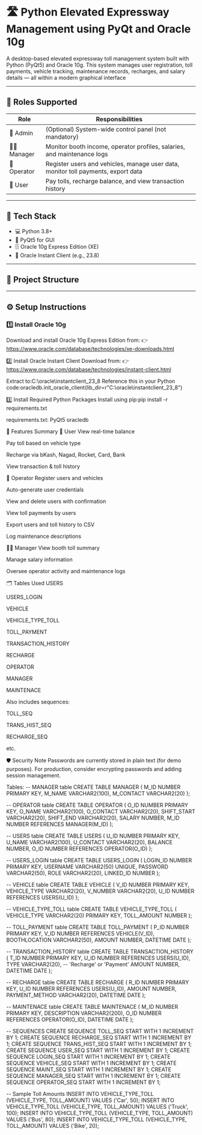 # 🛣️ Python Elevated Expressway Management using PyQt and Oracle 10g

A desktop-based elevated expressway toll management system built with Python (PyQt5) and Oracle 10g. This system manages user registration, toll payments, vehicle tracking, maintenance records, recharges, and salary details — all within a modern graphical interface

---

## 👥 Roles Supported
 
| Role      | Responsibilities                                                                 |
|-----------|-----------------------------------------------------------------------------------|
| 🔑 Admin     | (Optional) System-wide control panel (not mandatory)                             |
| 👨‍💼 Manager  | Monitor booth income, operator profiles, salaries, and maintenance logs         |
| 👷 Operator | Register users and vehicles, manage user data, monitor toll payments, export data |
| 🚗 User     | Pay tolls, recharge balance, and view transaction history                        |

---

## 🧰 Tech Stack

- 💻 Python 3.8+
- 🎨 PyQt5 for GUI
- 🗄️ Oracle 10g Express Edition (XE)
- 🧱 Oracle Instant Client (e.g., 23.8)

---

## 📁 Project Structure


---

## ⚙️ Setup Instructions

### 1️⃣ Install Oracle 10g

Download and install Oracle 10g Express Edition from:
👉 https://www.oracle.com/database/technologies/xe-downloads.html

2️⃣ Install Oracle Instant Client
Download from:
👉 https://www.oracle.com/database/technologies/instant-client.html

Extract to:C:\oracle\instantclient_23_8
Reference this in your Python code:oracledb.init_oracle_client(lib_dir=r"C:\oracle\instantclient_23_8")

3️⃣ Install Required Python Packages
Install using pip:pip install -r requirements.txt

requirements.txt:
PyQt5
oracledb

🧩 Features Summary
🚗 User
View real-time balance

Pay toll based on vehicle type

Recharge via bKash, Nagad, Rocket, Card, Bank

View transaction & toll history

👷 Operator
Register users and vehicles

Auto-generate user credentials

View and delete users with confirmation

View toll payments by users

Export users and toll history to CSV

Log maintenance descriptions

👨‍💼 Manager
View booth toll summary

Manage salary information

Oversee operator activity and maintenance logs

🗂️ Tables Used
USERS

USERS_LOGIN

VEHICLE

VEHICLE_TYPE_TOLL

TOLL_PAYMENT

TRANSACTION_HISTORY

RECHARGE

OPERATOR

MANAGER

MAINTENACE

Also includes sequences:

TOLL_SEQ

TRANS_HIST_SEQ

RECHARGE_SEQ

etc.

🛡️ Security Note
Passwords are currently stored in plain text (for demo purposes). For production, consider encrypting passwords and adding session management.

Tables:
-- MANAGER table
CREATE TABLE MANAGER (
  M_ID         NUMBER PRIMARY KEY,
  M_NAME       VARCHAR2(100),
  M_CONTACT    VARCHAR2(20)
);

-- OPERATOR table
CREATE TABLE OPERATOR (
  O_ID         NUMBER PRIMARY KEY,
  O_NAME       VARCHAR2(100),
  O_CONTACT    VARCHAR2(20),
  SHIFT_START  VARCHAR2(20),
  SHIFT_END    VARCHAR2(20),
  SALARY       NUMBER,
  M_ID         NUMBER REFERENCES MANAGER(M_ID)
);

-- USERS table
CREATE TABLE USERS (
  U_ID     NUMBER PRIMARY KEY,
  U_NAME   VARCHAR2(100),
  U_CONTACT VARCHAR2(20),
  BALANCE  NUMBER,
  O_ID     NUMBER REFERENCES OPERATOR(O_ID)
);

-- USERS_LOGIN table
CREATE TABLE USERS_LOGIN (
  LOGIN_ID   NUMBER PRIMARY KEY,
  USERNAME   VARCHAR2(50) UNIQUE,
  PASSWORD   VARCHAR2(50),
  ROLE       VARCHAR2(20),
  LINKED_ID  NUMBER
);

-- VEHICLE table
CREATE TABLE VEHICLE (
  V_ID          NUMBER PRIMARY KEY,
  VEHICLE_TYPE  VARCHAR2(20),
  V_NUMBER      VARCHAR2(20),
  U_ID          NUMBER REFERENCES USERS(U_ID)
);

-- VEHICLE_TYPE_TOLL table
CREATE TABLE VEHICLE_TYPE_TOLL (
  VEHICLE_TYPE  VARCHAR2(20) PRIMARY KEY,
  TOLL_AMOUNT   NUMBER
);

-- TOLL_PAYMENT table
CREATE TABLE TOLL_PAYMENT (
  P_ID          NUMBER PRIMARY KEY,
  V_ID          NUMBER REFERENCES VEHICLE(V_ID),
  BOOTHLOCATION VARCHAR2(50),
  AMOUNT        NUMBER,
  DATETIME      DATE
);

-- TRANSACTION_HISTORY table
CREATE TABLE TRANSACTION_HISTORY (
  T_ID      NUMBER PRIMARY KEY,
  U_ID      NUMBER REFERENCES USERS(U_ID),
  TYPE      VARCHAR2(20), -- 'Recharge' or 'Payment'
  AMOUNT    NUMBER,
  DATETIME  DATE
);

-- RECHARGE table
CREATE TABLE RECHARGE (
  R_ID            NUMBER PRIMARY KEY,
  U_ID            NUMBER REFERENCES USERS(U_ID),
  AMOUNT          NUMBER,
  PAYMENT_METHOD  VARCHAR2(20),
  DATETIME        DATE
);

-- MAINTENACE table
CREATE TABLE MAINTENACE (
  M_ID       NUMBER PRIMARY KEY,
  DESCRIPTION VARCHAR2(200),
  O_ID        NUMBER REFERENCES OPERATOR(O_ID),
  DATETIME    DATE
);

-- SEQUENCES
CREATE SEQUENCE TOLL_SEQ START WITH 1 INCREMENT BY 1;
CREATE SEQUENCE RECHARGE_SEQ START WITH 1 INCREMENT BY 1;
CREATE SEQUENCE TRANS_HIST_SEQ START WITH 1 INCREMENT BY 1;
CREATE SEQUENCE USER_SEQ START WITH 1 INCREMENT BY 1;
CREATE SEQUENCE LOGIN_SEQ START WITH 1 INCREMENT BY 1;
CREATE SEQUENCE VEHICLE_SEQ START WITH 1 INCREMENT BY 1;
CREATE SEQUENCE MAINT_SEQ START WITH 1 INCREMENT BY 1;
CREATE SEQUENCE MANAGER_SEQ START WITH 1 INCREMENT BY 1;
CREATE SEQUENCE OPERATOR_SEQ START WITH 1 INCREMENT BY 1;

-- Sample Toll Amounts
INSERT INTO VEHICLE_TYPE_TOLL (VEHICLE_TYPE, TOLL_AMOUNT) VALUES ('Car', 50);
INSERT INTO VEHICLE_TYPE_TOLL (VEHICLE_TYPE, TOLL_AMOUNT) VALUES ('Truck', 100);
INSERT INTO VEHICLE_TYPE_TOLL (VEHICLE_TYPE, TOLL_AMOUNT) VALUES ('Bus', 80);
INSERT INTO VEHICLE_TYPE_TOLL (VEHICLE_TYPE, TOLL_AMOUNT) VALUES ('Bike', 20);

